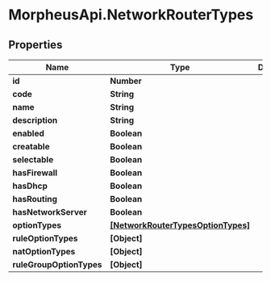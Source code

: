 # MorpheusApi.NetworkRouterTypes

## Properties

Name | Type | Description | Notes
------------ | ------------- | ------------- | -------------
**id** | **Number** |  | [optional] 
**code** | **String** |  | [optional] 
**name** | **String** |  | [optional] 
**description** | **String** |  | [optional] 
**enabled** | **Boolean** |  | [optional] 
**creatable** | **Boolean** |  | [optional] 
**selectable** | **Boolean** |  | [optional] 
**hasFirewall** | **Boolean** |  | [optional] 
**hasDhcp** | **Boolean** |  | [optional] 
**hasRouting** | **Boolean** |  | [optional] 
**hasNetworkServer** | **Boolean** |  | [optional] 
**optionTypes** | [**[NetworkRouterTypesOptionTypes]**](NetworkRouterTypesOptionTypes.md) |  | [optional] 
**ruleOptionTypes** | **[Object]** |  | [optional] 
**natOptionTypes** | **[Object]** |  | [optional] 
**ruleGroupOptionTypes** | **[Object]** |  | [optional] 



